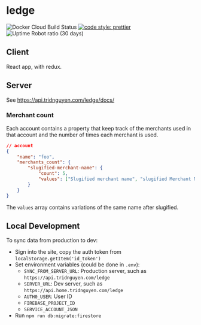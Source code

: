 # ledge

![Docker Cloud Build Status](https://img.shields.io/docker/cloud/build/tridnguyen/ledge.svg?style=flat-square)
[![code style: prettier](https://img.shields.io/badge/code_style-prettier-ff69b4.svg?style=flat-square)](https://github.com/prettier/prettier)
![Uptime Robot ratio (30 days)](https://img.shields.io/uptimerobot/ratio/m777127216-7258bdcfebd2c3759cd2fa85.svg?style=flat-square)

## Client

React app, with redux.

## Server

See <https://api.tridnguyen.com/ledge/docs/>

### Merchant count
Each account contains a property that keep track of the merchants used in that account and the number of times each merchant is used.

```json
// account
{
	"name": "foo",
	"merchants_count": {
		"slugified-merchant-name": {
			"count": 5,
			"values": ["Slugified merchant name", "slugified Merchant Name"]
		}
	}
}
```

The `values` array contains variations of the same name after slugified.

## Local Development

To sync data from production to dev:

- Sign into the site, copy the auth token from `localStorage.getItem('id_token')`
- Set environment variables (could be done in `.env`):
	- `SYNC_FROM_SERVER_URL`: Production server, such as `https://api.tridnguyen.com/ledge`
	- `SERVER_URL`: Dev server, such as `https://api.home.tridnguyen.com/ledge`
	- `AUTH0_USER`: User ID
	- `FIREBASE_PROJECT_ID`
	- `SERVICE_ACCOUNT_JSON`
- Run `npm run db:migrate:firestore`
